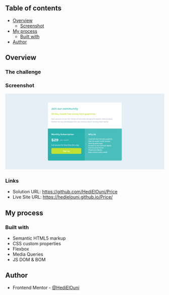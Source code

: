 ## Table of contents

- [Overview](#overview)
  - [Screenshot](#screenshot)
- [My process](#my-process)
  - [Built with](#built-with)
- [Author](#author)

## Overview

### The challenge

### Screenshot

![](./images/screenshot.png)

### Links

- Solution URL: https://github.com/HediElOuni/Price
- Live Site URL: https://hedielouni.github.io/Price/

## My process

### Built with

- Semantic HTML5 markup
- CSS custom properties
- Flexbox
- Media Queries
- JS DOM & BOM

## Author

- Frontend Mentor - [@HediElOuni](https://www.frontendmentor.io/profile/HediElOuni)
